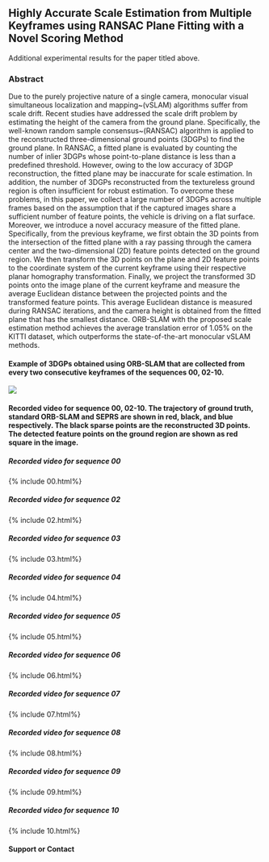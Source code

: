 ## Highly Accurate Scale Estimation from Multiple Keyframes using RANSAC Plane Fitting with a Novel Scoring Method
Additional experimental results for the paper titled above.
### Abstract
Due to the purely projective nature of a single camera, monocular visual simultaneous localization and mapping~(vSLAM) algorithms suffer from scale drift. Recent studies have addressed the scale drift problem by estimating the height of the camera from the ground plane. Specifically, the well-known random sample consensus~(RANSAC) algorithm is applied to the reconstructed three-dimensional ground points (3DGPs) to find the ground plane. In RANSAC, a fitted plane is evaluated by counting the number of inlier 3DGPs whose point-to-plane distance is less than a predefined threshold. However, owing to the low accuracy of 3DGP reconstruction, the fitted plane may be inaccurate for scale estimation. In addition, the number of 3DGPs reconstructed from the textureless ground region is often insufficient for robust estimation. To overcome these problems, in this paper, we collect a large number of 3DGPs across multiple frames based on the assumption that if the captured images share a sufficient number of feature points, the vehicle is driving on a flat surface. Moreover, we introduce a novel accuracy measure of the fitted plane. Specifically, from the previous keyframe, we first obtain the 3D points from the intersection of the fitted plane with a ray passing through the camera center and the two-dimensional (2D) feature points detected on the ground region. We then transform the 3D points on the plane and 2D feature points to the coordinate system of the current keyframe using their respective planar homography transformation. Finally, we project the transformed 3D points onto the image plane of the current keyframe and measure the average Euclidean distance between the projected points and the transformed feature points. This average Euclidean distance is measured during RANSAC iterations, and the camera height is obtained from the fitted plane that has the smallest distance. ORB-SLAM with the proposed scale estimation method achieves the average translation error of 1.05\% on the KITTI dataset, which outperforms the state-of-the-art monocular vSLAM methods.

#### Example of 3DGPs obtained using ORB-SLAM that are collected from every two consecutive keyframes of the sequences 00, 02-10.
![](https://github.com/climbthetime/Scale-estimation/master/Points.jpg)
#### Recorded video for sequence 00, 02-10. The trajectory of ground truth, standard ORB-SLAM and SEPRS are shown in red, black, and blue respectively. The black sparse points are the reconstructed 3D points. The detected feature points on the ground region are shown as red square in the image.
##### Recorded video for sequence 00
{% include 00.html%}
##### Recorded video for sequence 02
{% include 02.html%}
##### Recorded video for sequence 03
{% include 03.html%}
##### Recorded video for sequence 04
{% include 04.html%}
##### Recorded video for sequence 05
{% include 05.html%}
##### Recorded video for sequence 06
{% include 06.html%}
##### Recorded video for sequence 07
{% include 07.html%}
##### Recorded video for sequence 08
{% include 08.html%}
##### Recorded video for sequence 09
{% include 09.html%}
##### Recorded video for sequence 10
{% include 10.html%}

#### Support or Contact
